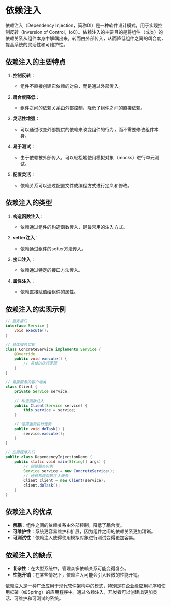 # 依赖注入

依赖注入（Dependency Injection，简称DI）是一种软件设计模式，用于实现控制反转（Inversion of Control，IoC）。依赖注入的主要目的是将组件（或类）的依赖关系从组件本身中解耦出来，转而由外部传入，从而降低组件之间的耦合度，提高系统的灵活性和可维护性。

## 依赖注入的主要特点

1. **控制反转**：
   - 组件不直接创建它依赖的对象，而是通过外部传入。

2. **耦合度降低**：
   - 组件之间的依赖关系由外部控制，降低了组件之间的直接依赖。

3. **灵活性增强**：
   - 可以通过改变外部提供的依赖来改变组件的行为，而不需要修改组件本身。

4. **易于测试**：
   - 由于依赖被外部传入，可以轻松地使用模拟对象（mocks）进行单元测试。

5. **配置灵活**：
   - 依赖关系可以通过配置文件或编程方式进行定义和修改。

## 依赖注入的类型

1. **构造函数注入**：
   - 依赖通过组件的构造函数传入，是最常用的注入方式。

2. **setter注入**：
   - 依赖通过组件的setter方法传入。

3. **接口注入**：
   - 依赖通过特定的接口方法传入。

4. **属性注入**：
   - 依赖直接赋值给组件的属性。

## 依赖注入的实现示例

```java
// 服务接口
interface Service {
    void execute();
}

// 具体服务实现
class ConcreteService implements Service {
    @Override
    public void execute() {
        // 具体的执行逻辑
    }
}

// 需要服务的客户端类
class Client {
    private Service service;

    // 构造函数注入
    public Client(Service service) {
        this.service = service;
    }

    // 使用服务执行任务
    public void doTask() {
        service.execute();
    }
}

// 应用程序入口
public class DependencyInjectionDemo {
    public static void main(String[] args) {
        // 创建服务实例
        Service service = new ConcreteService();
        // 通过构造函数注入服务
        Client client = new Client(service);
        client.doTask();
    }
}
```

## 依赖注入的优点

- **解耦**：组件之间的依赖关系由外部控制，降低了耦合度。
- **可维护性**：系统更容易维护和扩展，因为组件之间的依赖关系更加清晰。
- **可测试性**：依赖注入使得使用模拟对象进行测试变得更加容易。

## 依赖注入的缺点

- **复杂性**：在大型系统中，管理众多依赖关系可能变得复杂。
- **性能开销**：在某些情况下，依赖注入可能会引入轻微的性能开销。

依赖注入是一种广泛应用于现代软件架构中的模式，特别是在企业级应用程序和使用框架（如Spring）的应用程序中。通过依赖注入，开发者可以创建出更加灵活、可维护和可测试的系统。
